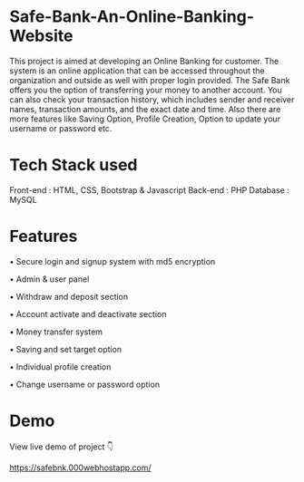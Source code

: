 # Safe-Bank-An-Online-Banking-Website

This project is aimed at developing an Online Banking for customer. The system is an online application that can be accessed throughout the organization and outside as well with proper login provided. The Safe Bank offers you the option of transferring your money to another account. You can also check your transaction history, which includes sender and receiver names, transaction amounts, and the exact date and time. Also there are more features like Saving Option, Profile Creation, Option to update your username or password etc.

# Tech Stack used
Front-end : HTML, CSS, Bootstrap & Javascript
Back-end : PHP
Database : MySQL

# Features
• Secure login and signup system with md5 encryption

• Admin & user panel

• Withdraw and deposit section

• Account activate and deactivate section

• Money transfer system

• Saving and set target option

• Individual profile creation

• Change username or password option

# Demo
View live demo of project 👇

https://safebnk.000webhostapp.com/
